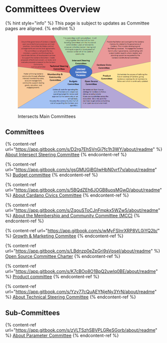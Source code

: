 # Committees Overview

{% hint style="info" %}
This page is subject to updates as Committee pages are aligned.&#x20;
{% endhint %}

<figure><img src=".gitbook/assets/image.png" alt=""><figcaption><p>Intersects Main Committees</p></figcaption></figure>

## **Committees**

{% content-ref url="https://app.gitbook.com/s/D2rg7EhSVnGj7fc1h3WY/about/readme" %}
[About Intersect Steering Committee](https://app.gitbook.com/s/D2rg7EhSVnGj7fc1h3WY/about/readme)
{% endcontent-ref %}

{% content-ref url="https://app.gitbook.com/s/gsGMUGjBGIwHbN0vrf7v/about/readme" %}
[Budget committee](https://app.gitbook.com/s/gsGMUGjBGIwHbN0vrf7v/about/readme)
{% endcontent-ref %}

{% content-ref url="https://app.gitbook.com/s/5BQdZEh6JOGB8uosMGwD/about/readme" %}
[About Cardano Civics Committee](https://app.gitbook.com/s/5BQdZEh6JOGB8uosMGwD/about/readme)
{% endcontent-ref %}

{% content-ref url="https://app.gitbook.com/s/ZqouSToCJnFmpkx5WZw5/about/readme" %}
[About the Membership and Community Committee (MCC)](https://app.gitbook.com/s/ZqouSToCJnFmpkx5WZw5/about/readme)
{% endcontent-ref %}

{% content-ref url="https://app.gitbook.com/s/wMyFSInrXRP8VL0iYQ2b/" %}
[Growth & Marketing Commitee](https://app.gitbook.com/s/wMyFSInrXRP8VL0iYQ2b/)
{% endcontent-ref %}

{% content-ref url="https://app.gitbook.com/s/LBdnzp0eZpGri9sVpseI/about/readme" %}
[Open Source Committee Charter](https://app.gitbook.com/s/LBdnzp0eZpGri9sVpseI/about/readme)
{% endcontent-ref %}

{% content-ref url="https://app.gitbook.com/s/K7cBOo8O1BpQ2uwlq0BE/about/readme" %}
[Product committee](https://app.gitbook.com/s/K7cBOo8O1BpQ2uwlq0BE/about/readme)
{% endcontent-ref %}

{% content-ref url="https://app.gitbook.com/s/Yzy77cQuAEYNjeNy3YrN/about/readme" %}
[About Technical Steering Committee](https://app.gitbook.com/s/Yzy77cQuAEYNjeNy3YrN/about/readme)
{% endcontent-ref %}

## Sub-Committees

{% content-ref url="https://app.gitbook.com/s/zVLTSzhSBVPLGReSGorb/about/readme" %}
[About Parameter Committee](https://app.gitbook.com/s/zVLTSzhSBVPLGReSGorb/about/readme)
{% endcontent-ref %}

